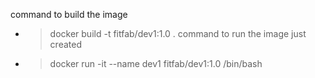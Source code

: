 command to build the image
- > docker build -t fitfab/dev1:1.0 .
command to run the image just created
- > docker run -it --name dev1 fitfab/dev1:1.0 /bin/bash
